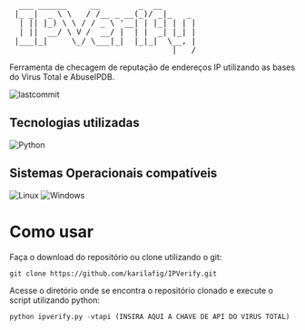 <pre>
  ___ ______     __        _  __     
 |_ _|  _ \ \   / /__ _ __(_)/ _|_   _ 
  | || |_) \ \ / / _ \ '__| | |_| | | |
  | ||  __/ \ V /  __/ |  | |  _| |_| |
 |___|_|     \_/ \___|_|  |_|_|  \__, |
                                  |___/
</pre>

Ferramenta de checagem de reputação de endereços IP utilizando as bases do Virus Total e AbuseIPDB.
<div>
  <img alt="lastcommit" src="https://img.shields.io/github/last-commit/karilafig/IPVerify?style=social&logo=appveyor">
  </div>

## Tecnologias utilizadas
<div>
 <img alt="Python" src="https://img.shields.io/badge/Python-F2C12E?style=for-the-badge&logo=python&logoColor=white">
 </div>
 
## Sistemas Operacionais compatíveis 
 <div>
 <img alt="Linux" src="https://img.shields.io/badge/Linux-A020F0?style=for-the-badge&logo=Linux&logoColor=white">
 <img alt="Windows" src="https://img.shields.io/badge/Windows-008000?style=for-the-badge&logo=Windows&logoColor=white">
 </div>


# Como usar
Faça o download do repositório ou clone utilizando o git:
```
git clone https://github.com/karilafig/IPVerify.git
```
Acesse o diretório onde se encontra o repositório clonado e execute o script utilizando python:
```python
python ipverify.py -vtapi (INSIRA AQUI A CHAVE DE API DO VIRUS TOTAL) -ipdbapi (INSIRA AQUI A CHAVE DE API DO ABUSE IPDB) -f (CAMINHO DO TXT COM OS IPS)
```

